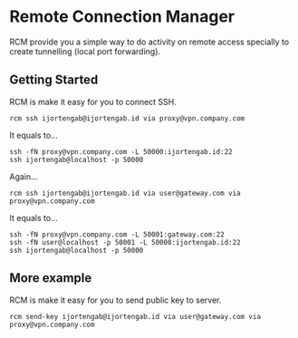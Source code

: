 Remote Connection Manager
=========================

RCM provide you a simple way to do activity on remote access specially to create
tunnelling (local port forwarding).

## Getting Started

RCM is make it easy for you to connect SSH.

```
rcm ssh ijortengab@ijortengab.id via proxy@vpn.company.com
```

It equals to...

```
ssh -fN proxy@vpn.company.com -L 50000:ijortengab.id:22
ssh ijortengab@localhost -p 50000
```

Again...

```
rcm ssh ijortengab@ijortengab.id via user@gateway.com via proxy@vpn.company.com
```

It equals to...

```
ssh -fN proxy@vpn.company.com -L 50001:gateway.com:22
ssh -fN user@localhost -p 50001 -L 50000:ijortengab.id:22
ssh ijortengab@localhost -p 50000
```

## More example

RCM is make it easy for you to send public key to server.

```
rcm send-key ijortengab@ijortengab.id via user@gateway.com via proxy@vpn.company.com
```
